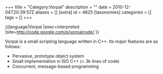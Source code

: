 +++
title = "Category:Vorpal"
description = ""
date = 2010-12-04T20:39:57Z
aliases = []
[extra]
id = 4825
[taxonomies]
categories = []
tags = []
+++

{{language|Vorpal
|exec=interpreted
|site=http://code.google.com/p/vorpalcode/
}}

Vorpal is a small scripting language written in C++.  Its major features are as follows:
* Pervasive, prototype object system
* Small implementation in ISO C++ (< 3k lines of code)
* Concurrent, message-based programming
